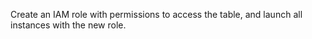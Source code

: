 Create an IAM role with permissions to access the table, and launch all instances with the new role.
